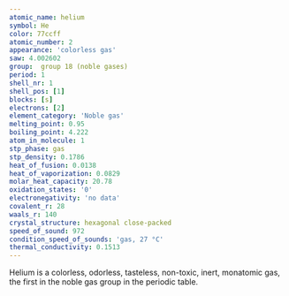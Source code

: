 ```yaml
---
atomic_name: helium
symbol: He
color: 77ccff
atomic_number: 2
appearance: 'colorless gas'
saw: 4.002602
group: 	group 18 (noble gases)
period: 1
shell_nr: 1
shell_pos: [1]
blocks: [s]
electrons: [2]
element_category: 'Noble gas'
melting_point: 0.95
boiling_point: 4.222
atom_in_molecule: 1
stp_phase: gas
stp_density: 0.1786
heat_of_fusion: 0.0138
heat_of_vaporization: 0.0829
molar_heat_capacity: 20.78
oxidation_states: '0'
electronegativity: 'no data'
covalent_r: 28
waals_r: 140
crystal_structure: hexagonal close-packed
speed_of_sound: 972
condition_speed_of_sounds: 'gas, 27 °C'
thermal_conductivity: 0.1513
---
```

Helium is a colorless, odorless, tasteless, non-toxic, inert, monatomic gas, the first in the noble gas group in the periodic table.
